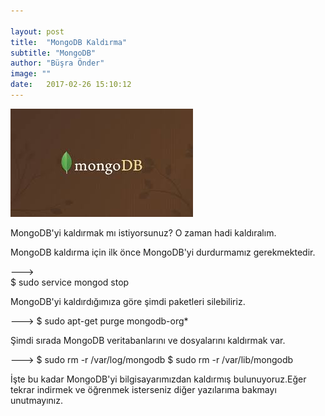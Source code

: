 ```yaml
---

layout: post
title:  "MongoDB Kaldırma"
subtitle: "MongoDB"
author: "Büşra Önder"
image: ""
date:   2017-02-26 15:10:12
---
```


<img src="/img/mongodb4.jpeg">



MongoDB'yi kaldırmak mı istiyorsunuz? O zaman hadi kaldıralım.

MongoDB kaldırma için ilk önce MongoDB'yi durdurmamız gerekmektedir.

--->	
	$ sudo service mongod stop

MongoDB'yi kaldırdığımıza göre şimdi paketleri silebiliriz.

--->
	$ sudo apt-get purge mongodb-org*

Şimdi sırada MongoDB veritabanlarını ve dosyalarını kaldırmak var.

--->
	$ sudo rm -r /var/log/mongodb
	$ sudo rm -r /var/lib/mongodb

İşte bu kadar MongoDB'yi bilgisayarımızdan kaldırmış bulunuyoruz.Eğer tekrar indirmek ve öğrenmek  isterseniz diğer yazılarıma bakmayı unutmayınız.


	